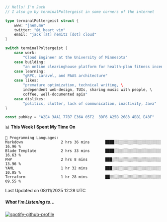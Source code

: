 ```go
// Hello! I'm Jack
// I also go by terminalPoltergeist in some corners of the internet

type terminalPoltergeist struct {
    www: "jnem.me"
    twitter: "@i_heart_vim"
    email: "jack [at] nemitz [dot] cloud"
}

switch terminalPoltergeist {
    case work:
        "Cloud Engineer at the University of Minnesota"
    case building:
        "an online clearinghouse platform for health-plan fitness incentive programs"
    case learning:
        "gRPC, Laravel, and PAAS architecture"
    case likes:
        "premature optimization, technical writing, \
        independent web-design, TUIs, sharing music with people, \
        coffee, well-documented apis"
    case dislikes:
        "politics, clutter, lack of communication, inactivity, Java"
}

const pubKey = "A2E4 3AA1 77B7 E36A 05F2  3DF6 A25B 2683 4BB1 E43F"
```

<!--START_SECTION:waka-->
📊 **This Week I Spent My Time On** 

```text
💬 Programming Languages: 
Markdown                 2 hrs 36 mins       ████░░░░░░░░░░░░░░░░░░░░░   16.96 % 
Blade Template           2 hrs 33 mins       ████░░░░░░░░░░░░░░░░░░░░░   16.63 % 
PHP                      2 hrs 8 mins        ███░░░░░░░░░░░░░░░░░░░░░░   13.96 % 
YAML                     1 hr 32 mins        ███░░░░░░░░░░░░░░░░░░░░░░   10.05 % 
Terraform                1 hr 28 mins        ██░░░░░░░░░░░░░░░░░░░░░░░   09.55 % 
```


 Last Updated on 08/11/2025 12:28 UTC
<!--END_SECTION:waka-->

##### What I'm Listening to...

[![spotify-github-profile](https://jnem.me/listening-item?maxAge=2592000)](https://jnem.me/listening)
